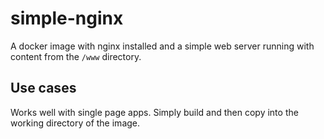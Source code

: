 # simple-nginx

A docker image with nginx installed and a simple web server running with content from the `/www` directory.

## Use cases

Works well with single page apps. Simply build and then copy into the working directory of the image.

